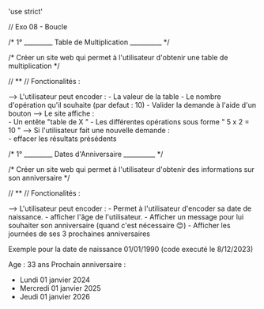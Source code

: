 'use strict'

// Exo 08 - Boucle


/* 1°  _________  Table de Multiplication  __________ */

/* Créer un site web qui permet à l'utilisateur d'obtenir une table de multiplication */

// ** // Fonctionalités :

--> L'utilisateur peut encoder : 
        - La valeur de la table 
        - Le nombre d'opération qu'il souhaite (par defaut  :  10)
        - Valider la demande à l'aide d'un bouton
--> Le site affiche  :  
        - Un entête "table de X "
        - Les différentes opérations sous forme " 5 x 2 = 10 "
--> Si l'utilisateur fait une nouvelle demande  :  
        - effacer les résultats présédents

/* 1°  _________  Dates d'Anniversaire  __________ */

/* Créer un site web qui permet à l'utilisateur d'obtenir des informations sur son anniversaire */

// ** // Fonctionalités :

--> L'utilisateur peut encoder : 
        - Permet à l'utilisateur d'encoder sa date de naissance. 
        - afficher l'âge de l'utilisateur.
        - Afficher un message pour lui souhaiter son anniversaire (quand c'est nécessaire 😊)
        - Afficher les journées de ses 3 prochaines anniversaires


Exemple pour la date de naissance 01/01/1990 (code executé le 8/12/2023)
 
Age : 33 ans
Prochain anniversaire : 
 - Lundi 01 janvier 2024
 - Mercredi 01 janvier 2025
 - Jeudi 01 janvier 2026

